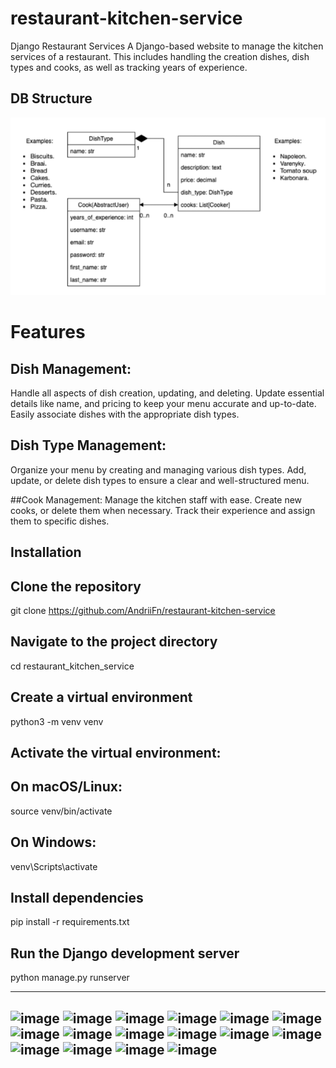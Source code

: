 # restaurant-kitchen-service

Django Restaurant Services
A Django-based website to manage the kitchen services of a restaurant. This includes handling the creation dishes, dish types and cooks, as well as tracking years of experience.

## DB Structure

![img.png](img.png)

# Features
## Dish Management:
Handle all aspects of dish creation, updating, and deleting.
Update essential details like name, and pricing to keep your menu accurate and up-to-date.
Easily associate dishes with the appropriate dish types.

## Dish Type Management:
Organize your menu by creating and managing various dish types.
Add, update, or delete dish types to ensure a clear and well-structured menu.

##Cook Management:
Manage the kitchen staff with ease.
Create new cooks, or delete them when necessary.
Track their experience and assign them to specific dishes.

## Installation

## Clone the repository
git clone https://github.com/AndriiFn/restaurant-kitchen-service

## Navigate to the project directory
cd restaurant_kitchen_service

## Create a virtual environment
python3 -m venv venv

## Activate the virtual environment:

## On macOS/Linux:
source venv/bin/activate

## On Windows:
venv\Scripts\activate

## Install dependencies
pip install -r requirements.txt

## Run the Django development server
python manage.py runserver

------------------------------------------------------------------------------------------------
![image](https://github.com/user-attachments/assets/c59b60ae-0225-4d6b-aa10-1265e4caff76)
![image](https://github.com/user-attachments/assets/500a6b5e-2b47-4023-88c5-ec541c9cb1e9)
![image](https://github.com/user-attachments/assets/9e633906-4c57-43c6-998d-6b4b53a5a3a5)
![image](https://github.com/user-attachments/assets/7f5cc24a-8b70-4532-93f9-1cbc424f3f4e)
![image](https://github.com/user-attachments/assets/050dd777-bb3c-4420-95ae-52ab2d93ba14)
![image](https://github.com/user-attachments/assets/f8b80cfe-6edf-410e-b9d3-b401c3fb3d93)
![image](https://github.com/user-attachments/assets/9946147f-4d67-4023-a466-407f96942b5c)
![image](https://github.com/user-attachments/assets/3a0e5b51-909f-4ffe-a7fb-fc42459234a6)
![image](https://github.com/user-attachments/assets/ee1d21b9-b776-473f-80e8-75e13244faa5)
![image](https://github.com/user-attachments/assets/ad9b1f03-d434-4e3b-b3a1-6058b441ec8d)
![image](https://github.com/user-attachments/assets/fbaa5946-aab9-491e-8f37-7f803fbccadf)
![image](https://github.com/user-attachments/assets/70b276f7-1cd4-4b35-830e-31d528ecf2bf)
![image](https://github.com/user-attachments/assets/68635d45-2802-49d5-a771-95d582c36f56)
![image](https://github.com/user-attachments/assets/96360f05-4c90-4cf0-844e-e702085f3cbe)
![image](https://github.com/user-attachments/assets/e36336c0-d94c-4b9e-87e9-09e76d5abb9a)
![image](https://github.com/user-attachments/assets/a1335578-6ebe-47fe-86e3-9152b4ec01f6)
------------------------------------------------------------------------------------------------
